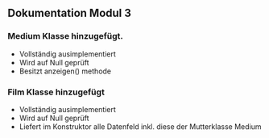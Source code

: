 ## Dokumentation Modul 3

### Medium Klasse hinzugefügt.
- Vollständig ausimplementiert
- Wird auf Null geprüft
- Besitzt anzeigen() methode

### Film Klasse hinzugefügt
- Vollständig ausimplementiert
- Wird auf Null geprüft
- Liefert im Konstruktor alle Datenfeld inkl. diese der Mutterklasse Medium
